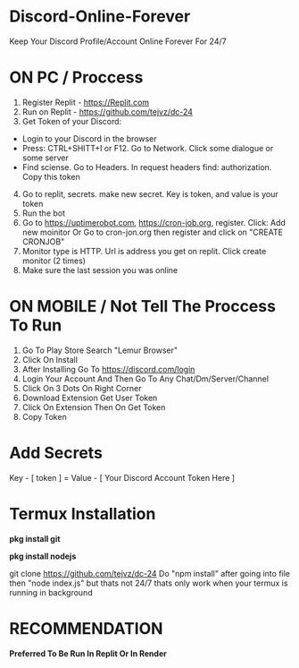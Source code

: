# Discord-Online-Forever
Keep Your Discord Profile/Account Online Forever For 24/7

# ON PC / Proccess
1. Register Replit - https://Replit.com
2. Run on Replit - https://github.com/tejvz/dc-24
3. Get Token of your Discord:
  - Login to your Discord in the browser
  - Press: CTRL+SHITT+I or F12. Go to Network. Click some dialogue or some server
  - Find sciense. Go to Headers. In request headers find: authorization. Copy this token
4. Go to replit, secrets. make new secret. Key is token, and value is your token
5. Run the bot
6. Go to https://uptimerobot.com, https://cron-job.org, register. Click: Add new moinitor Or Go to cron-jon.org then register and click on "CREATE CRONJOB"
7. Monitor type is HTTP. Url is address you get on replit. Click create monitor (2 times)
8. Make sure the last session you was online

# ON MOBILE / Not Tell The Proccess To Run
 1. Go To Play Store Search "Lemur Browser"
 2. Click On Install
 3. After Installing Go To https://discord.com/login
 4. Login Your Account And Then Go To Any Chat/Dm/Server/Channel 
 5. Click On 3 Dots On Right Corner
 6. Download Extension Get User Token
 7. Click On Extension Then On Get Token
 8. Copy Token
 
 # Add Secrets
 
 Key - [ token ] = Value - [ Your Discord Account Token Here ]
 
 # Termux Installation
 
 **pkg install git**

 **pkg install nodejs**

 git clone https://github.com/tejvz/dc-24
 Do "npm install" after going into file
 then "node index.js" but thats not 24/7 thats only work when 
 your termux is running in background
 
 # RECOMMENDATION
 **Preferred To Be Run In Replit Or In Render**